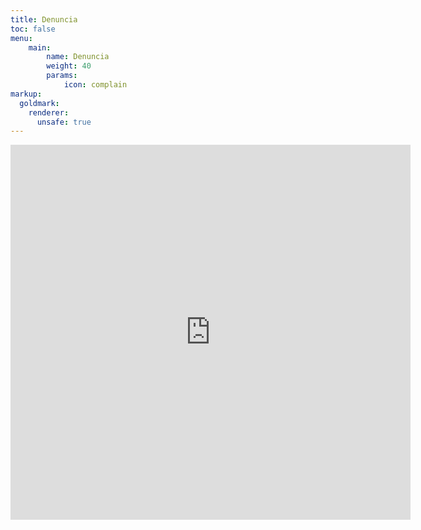 ```yaml
---
title: Denuncia
toc: false
menu: 
    main:
        name: Denuncia
        weight: 40
        params:
            icon: complain
markup:
  goldmark:
    renderer:
      unsafe: true
---
```


<iframe src="https://docs.google.com/forms/u/0/d/e/1FAIpQLSeH7xxnIv6gDy_KNmbanSHjTa7PfvLi9OmprOfP4uCY9M-aCg/formResponse?embedded=true" width="640" height="600" frameborder="0" marginheight="0" marginwidth="0">Cargando…</iframe>